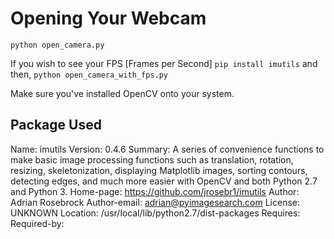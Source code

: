 # Opening Your Webcam
```python open_camera.py```

If you wish to see your FPS [Frames per Second]
```pip install imutils```
and then,
```python open_camera_with_fps.py```

Make sure you've installed OpenCV onto your system.  

## Package Used
Name: imutils
Version: 0.4.6
Summary: A series of convenience functions to make basic image processing functions such as translation, rotation, resizing, skeletonization, displaying Matplotlib images, sorting contours, detecting edges, and much more easier with OpenCV and both Python 2.7 and Python 3.
Home-page: https://github.com/jrosebr1/imutils
Author: Adrian Rosebrock
Author-email: adrian@pyimagesearch.com
License: UNKNOWN
Location: /usr/local/lib/python2.7/dist-packages
Requires: 
Required-by: